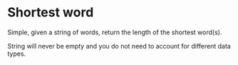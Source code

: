 <h1> Shortest word </h1>

Simple, given a string of words, return the length of the shortest word(s).

String will never be empty and you do not need to account for different data types.